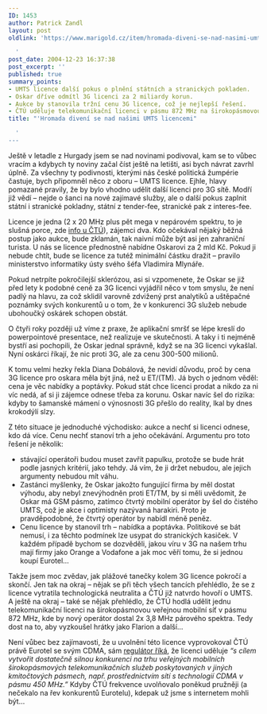 ```yaml
---
ID: 1453
author: Patrick Zandl
layout: post
oldlink: 'https://www.marigold.cz/item/hromada-diveni-se-nad-nasimi-umts-licencemi

  '
post_date: 2004-12-23 16:37:38
post_excerpt: ''
published: true
summary_points:
- UMTS licence další pokus o plnění státních a stranických pokladen.
- Oskar dříve odmítl 3G licenci za 2 miliardy korun.
- Aukce by stanovila tržní cenu 3G licence, což je nejlepší řešení.
- ČTÚ uděluje telekomunikační licenci v pásmu 872 MHz na širokopásmovou síť.
title: "'Hromada divení se nad našimi UMTS licencemi"

  '
---
```


<p>
Ještě v letadle z Hurgady jsem se nad novinami podivoval, kam se to vůbec vracím a kdybych ty noviny začal číst ještě na letišti, asi bych návrat zavrhl úplně. Za všechny ty podivnosti, kterými nás české politická žumpérie častuje, bych připomněl něco z oboru – UMTS licence. Ejhle, hlavy pomazané pravily, že by bylo vhodno udělit další licenci pro 3G sítě. Modří již vědí – nejde o šanci na nové zajímavé služby, ale o další pokus zaplnit státní i stranické pokladny, státní z tender-fee, stranické pak z interes-fee. </p>

<p>
Licence je jedna (2 x 20 MHz plus pět mega v nepárovém spektru, to je slušná porce, zde <a href="http://www.ctu.cz/art.php?iSearch=&amp;iArt=469">info u ČTÚ</a>), zájemci dva. Kdo očekával nějaký běžná postup jako aukce, bude zklamán, tak naivní může být asi jen zahraniční turista. U nás se licence přednostně nabídne Oskarovi za 2 mld Kč. Pokud ji nebude chtít, bude se licence za tutéž minimální částku dražit – pravilo ministerstvo informatiky ústy svého šéfa Vladimíra Mlynáře. </p>

<p>
Pokud netrpíte pokročilejší sklerózou, asi si vzpomenete, že Oskar se již před lety k podobné ceně za 3G licenci vyjádřil něco v tom smyslu, že není padlý na hlavu, za což sklidil varovně zdvižený prst analytiků a uštěpačné poznámky svých konkurentů u o tom, že v konkurenci 3G služeb nebude ubohoučký oskárek schopen obstát. </p>

<p>
O čtyři roky později už víme z praxe, že aplikační smršť se lépe kreslí do powerpointové presentace, než realizuje ve skutečnosti. A taky i ti nejméně bystří asi pochopili, že Oskar jednal správně, když se na 3G licenci vykašlal. Nyní oskárci říkají, že nic proti 3G, ale za cenu 300-500 milionů. </p>

<p>
K tomu velmi hezky řekla Diana Dobálová, že nevidí důvodu, proč by cena 3G licence pro oskara měla být jiná, než u ET/(TM).  Já bych o jednom věděl: cena je věc nabídky a poptávky. Pokud stát chce licenci prodat a nikdo za ni víc nedá, ať si ji zájemce odnese třeba za korunu. Oskar navíc šel do rizika: kdyby to šamanské mámení o výnosnosti 3G přešlo do reality, lkal by dnes krokodýlí slzy. </p>

<p>
Z této situace je jednoduché východisko: aukce a nechť si licenci odnese, kdo dá více. Cenu  nechť stanoví trh a jeho očekávání. Argumentu pro toto řešení je několik:</p>

<ul>
<li>stávající operátoři budou muset zavřít papulku, protože se bude hrát podle jasných kritérií, jako tehdy. Já vím, že ji držet nebudou, ale jejich argumenty nebudou mít váhu. </li>
<li>Zastánci myšlenky, že Oskar jakožto fungující firma by měl dostat výhodu, aby nebyl znevýhodněn proti ET/TM, by si měli uvědomit, že Oskar má GSM pásmo, zatímco čtvrtý mobilní operátor by šel do čistého UMTS, což je akce i optimisty nazývaná harakiri. Proto je pravděpodobné, že čtvrtý operátor by nabídl méně peněz.</li>
<li>Cenu licence by stanovil trh – nabídka a poptávka. Politikové se bát nemusí, i za těchto podmínek lze usypat do stranických kasiček. V každém případě bychom se dozvěděli, jakou víru v 3G na našem trhu mají firmy jako Orange a Vodafone a jak moc věří tomu, že si jednou koupí Eurotel…</li>
</ul>

<p>
Takže jsem moc zvědav, jak plážové tanečky kolem 3G licence pokročí a skončí. Jen tak na okraj – nějak se při těch všech tancích přehlédlo, že se z licence vytratila technologická neutralita a ČTÚ již natvrdo hovoří o UMTS. A ještě na okraj – také se nějak přehlédlo, že ČTÚ hodlá udělit jednu telekomunikační licenci na širokopásmovou veřejnou mobilní síť v pásmu 872 MHz, kde by nový operátor dostal 2x 3,8 MHz párového spektra. Tedy dost na to, aby vyzkoušel hrátky jako Flarion a další… </p>

<p>
Není vůbec bez zajímavosti, že u uvolnění této licence vyprovokoval ČTÚ právě Eurotel se svým CDMA, sám <a href="http://www.ctu.cz/art.php?iSearch=&amp;iArt=470">regulátor říká</a>, že licenci uděluje <i>&#8220;s cílem vytvořit dostatečně silnou konkurenci na trhu veřejných  mobilních širokopásmových  telekomunikačních služeb poskytovaných v jiných kmitočtových pásmech, např. prostřednictvím sítí s technologií CDMA v pásmu 450 MHz.&#8221;</i> Kdyby ČTÚ frekvence uvolňovalo poněkud pružněji (a nečekalo na řev konkurentů Eurotelu), kdepak už jsme s internetem mohli být…
</p>
